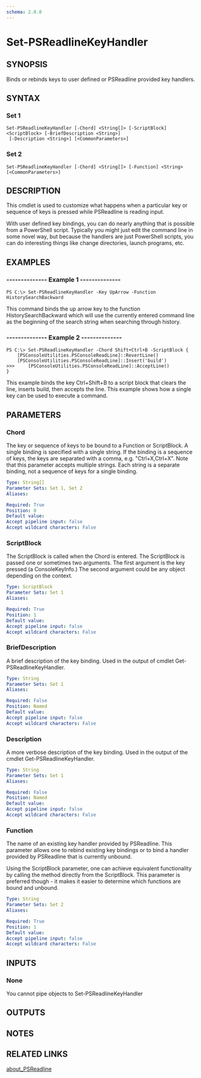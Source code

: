 ```yaml
---
schema: 2.0.0
---
```


# Set-PSReadlineKeyHandler
## SYNOPSIS
Binds or rebinds keys to user defined or PSReadline provided key handlers.

## SYNTAX

### Set 1
```
Set-PSReadlineKeyHandler [-Chord] <String[]> [-ScriptBlock] <ScriptBlock> [-BriefDescription <String>]
 [-Description <String>] [<CommonParameters>]
```

### Set 2
```
Set-PSReadlineKeyHandler [-Chord] <String[]> [-Function] <String> [<CommonParameters>]
```

## DESCRIPTION
This cmdlet is used to customize what happens when a particular key or sequence of keys is pressed while PSReadline is reading input.

With user defined key bindings, you can do nearly anything that is possible from a PowerShell script. Typically you might just edit the command line in some novel way, but because the handlers are just PowerShell scripts, you can do interesting things like change directories, launch programs, etc.

## EXAMPLES

### --------------  Example 1  --------------
```
PS C:\> Set-PSReadlineKeyHandler -Key UpArrow -Function HistorySearchBackward
```

This command binds the up arrow key to the function HistorySearchBackward which will use the currently entered command line as the beginning of the search string when searching through history.

### --------------  Example 2  --------------
```
PS C:\> Set-PSReadlineKeyHandler -Chord Shift+Ctrl+B -ScriptBlock {
    [PSConsoleUtilities.PSConsoleReadLine]::RevertLine()
    [PSConsoleUtilities.PSConsoleReadLine]::Insert('build')
>>>     [PSConsoleUtilities.PSConsoleReadLine]::AcceptLine()
}
```

This example binds the key Ctrl+Shift+B to a script block that clears the line, inserts build, then accepts the line. This example shows how a single key can be used to execute a command.

## PARAMETERS

### Chord
The key or sequence of keys to be bound to a Function or ScriptBlock. A single binding is specified with a single string. If the binding is a sequence of keys, the keys are separated with a comma, e.g. "Ctrl+X,Ctrl+X". Note that this parameter accepts multiple strings. Each string is a separate binding, not a sequence of keys for a single binding.

```yaml
Type: String[]
Parameter Sets: Set 1, Set 2
Aliases: 

Required: True
Position: 0
Default value: 
Accept pipeline input: false
Accept wildcard characters: False
```

### ScriptBlock
The ScriptBlock is called when the Chord is entered. The ScriptBlock is passed one or sometimes two arguments. The first argument is the key pressed \(a ConsoleKeyInfo.\)  The second argument could be any object depending on the context.

```yaml
Type: ScriptBlock
Parameter Sets: Set 1
Aliases: 

Required: True
Position: 1
Default value: 
Accept pipeline input: false
Accept wildcard characters: False
```

### BriefDescription
A brief description of the key binding. Used in the output of cmdlet Get-PSReadlineKeyHandler.

```yaml
Type: String
Parameter Sets: Set 1
Aliases: 

Required: False
Position: Named
Default value: 
Accept pipeline input: false
Accept wildcard characters: False
```

### Description
A more verbose description of the key binding. Used in the output of the cmdlet Get-PSReadlineKeyHandler.

```yaml
Type: String
Parameter Sets: Set 1
Aliases: 

Required: False
Position: Named
Default value: 
Accept pipeline input: false
Accept wildcard characters: False
```

### Function
The name of an existing key handler provided by PSReadline. This parameter allows one to rebind existing key bindings or to bind a handler provided by PSReadline that is currently unbound.

Using the ScriptBlock parameter, one can achieve equivalent functionality by calling the method directly from the ScriptBlock. This parameter is preferred though - it makes it easier to determine which functions are bound and unbound.

```yaml
Type: String
Parameter Sets: Set 2
Aliases: 

Required: True
Position: 1
Default value: 
Accept pipeline input: false
Accept wildcard characters: False
```

## INPUTS

### None
You cannot pipe objects to Set-PSReadlineKeyHandler

## OUTPUTS

###  

## NOTES

## RELATED LINKS

[about_PSReadline]()


